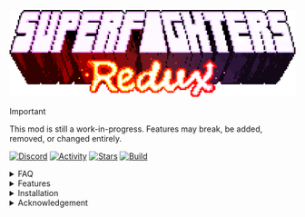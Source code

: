 <p align="center"><img src="docs/Logo.gif" alt="Logo"/></p>

> [!IMPORTANT]
> This mod is still a work-in-progress. Features may break, be added, removed, or changed entirely.

[![Discord](https://img.shields.io/discord/978692248013275287?style=flat-square&logo=discord&label=Discord)](https://discord.gg/UbbCs2kywd)
[![Activity](https://img.shields.io/github/commit-activity/w/Odex64/SFR?style=flat-square&logo=Github&label=Activity)](https://github.com/Odex64/SFR/activity)
[![Stars](https://img.shields.io/github/stars/Odex64/SFR?style=flat-square&logo=Github&label=Stars)](https://github.com/Odex64/SFR/stargazers)
[![Build](https://img.shields.io/github/actions/workflow/status/Odex64/SFR/build.yml?style=flat-square&logo=github&label=Build)](https://github.com/Odex64/SFR/actions/workflows/build.yml)

<details>
<summary>FAQ</summary>

## What is it?
**Superfighters Redux** is an open-source mod for [Superfighters Deluxe](https://mythologicinteractive.com/SuperfightersDeluxe). It adds new content and tweaks existing mechanics for a more engaging and dynamic game experience.

## Do you have the developers' consent?
Yes, we do. However, please read the full [license](https://github.com/Odex64/SFR/blob/master/LICENSE) for detailed clarification.

</details>

<details>
<summary>Features</summary>

## Skins
Explore a plethora of new items and colors you can equip. Some skins even feature a tertiary color option.

![Skins Preview #1](docs/SkinsPreview1.gif)
![Skins Preview #2](docs/SkinsPreview2.gif)

## Weapons
Discover tons of new weapons and makeshift items, each with unique mechanics and effects.

![Weapons](docs/Weapons.gif)

## Tiles
Unleash your creativity with a vast collection of new tiles and colors, perfect for custom level design.

![Tiles](docs/Tiles.gif)

## Much More
Enjoy new music, sounds, triggers, gore effects, increased slots, special items, and various other enhancements.

</details>

<details>
<summary>Installation</summary>

## Download
You can download the latest version of Superfighters Redux [here](https://github.com/Odex64/SFR/releases).

## Setup
1. Extract the downloaded archive into your `Superfighters Deluxe` folder. If you have a previous SFR installation, ensure it is deleted first.
2. Open Steam and change `Superfighters Deluxe` launch options to `cmd /k "%command%\..\SFR.exe"`.

</details>

<details>
<summary>Acknowledgement</summary>

# Special thanks
* To the developers of [Superfighters Deluxe](https://mythologicinteractive.com/SuperfightersDeluxe).
* [Argón](https://github.com/TheOriginalArgon) (Coder)
* Motto73 (Coder)
* [Near Huscarl](https://github.com/NearHuscarl) (Items editor)
* Shock (Artist)
* Dxse (Artist)
* KLI (Artist)
* Casey (Artist)
* Danila015 (Artist)
* Eiga (Balancement, Organizer)
* Samwow (Composer)
* Mimyuu (Special fonts)
* Heapons (Moderator, Tester)
* Olv (Moderator, Tester)
* GoreDemon (Tester)
* Pricey (Tester)
* Emmet Brown (Tester)
* Dark (Tester)
* Everyone else who contributed to this mod.

# Forks
* [SFDCT](https://github.com/Liokindy/SFDCT) - A mod compatible with vanilla clients with some QoL enhancements.

</details>
